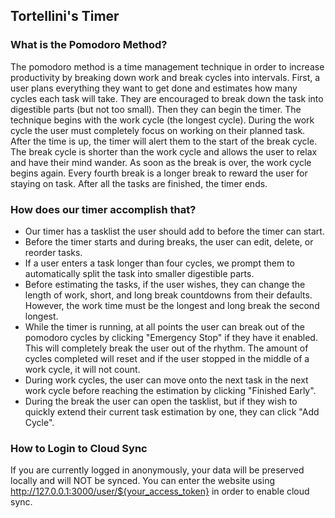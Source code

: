 ## Tortellini's Timer

### What is the Pomodoro Method?

The pomodoro method is a time management technique in order to increase productivity by breaking down work and break cycles into intervals. First, a user plans everything they want to get done and estimates how many cycles each task will take. They are encouraged to break down the task into digestible parts (but not too small). Then they can begin the timer. The technique begins with the work cycle (the longest cycle). During the work cycle the user must completely focus on working on their planned task. After the time is up, the timer will alert them to the start of the break cycle. The break cycle is shorter than the work cycle and allows the user to relax and have their mind wander. As soon as the break is over, the work cycle begins again. Every fourth break is a longer break to reward the user for staying on task. After all the tasks are finished, the timer ends.

### How does our timer accomplish that?

*   Our timer has a tasklist the user should add to before the timer can start.
*   Before the timer starts and during breaks, the user can edit, delete, or reorder tasks.
*   If a user enters a task longer than four cycles, we prompt them to automatically split the task into smaller digestible parts.
*   Before estimating the tasks, if the user wishes, they can change the length of work, short, and long break countdowns from their defaults. However, the work time must be the longest and long break the second longest.
*   While the timer is running, at all points the user can break out of the pomodoro cycles by clicking "Emergency Stop" if they have it enabled. This will completely break the user out of the rhythm. The amount of cycles completed will reset and if the user stopped in the middle of a work cycle, it will not count.
*   During work cycles, the user can move onto the next task in the next work cycle before reaching the estimation by clicking "Finished Early".
*   During the break the user can open the tasklist, but if they wish to quickly extend their current task estimation by one, they can click "Add Cycle".
  
### How to Login to Cloud Sync

If you are currently logged in anonymously, your data will be preserved locally and will NOT be synced.
You can enter the website using http://127.0.0.1:3000/user/${your_access_token} in order to enable cloud sync.
